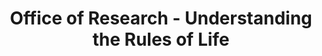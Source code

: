 ---
title: Office of Research - Understanding the Rules of Life
category:
tag: 
- research
- news
excerpt: One of the biggest challenges in translational research is the development of methods to predict phenotype—an organism’s physical characteristics—from what we know about the genome and environment. Unpacking phenotypic complexity will require the convergence of research across biology, computer science, medicine, engineering, and others. Attend this Research on Tap to learn what BU faculty are doing to unlock the mysteries of phenotype. 
link: http://www.bu.edu/research/news-events/featured-events-2/research-on-tap-meet-greet-and-learn/
---  